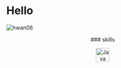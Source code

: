 # Hello

![hwan06](https://github-readme-stats.vercel.app/api?username=hwan06&show_icons=true&theme=radical)

<div align="center">
### skills

<a  href="https://www.oracle.com/java/" target="_blank" rel="noreferrer"><img src="https://raw.githubusercontent.com/danielcranney/readme-generator/main/public/icons/skills/java-colored.svg" width="36" height="36" alt="Java" /></a>
</div>
